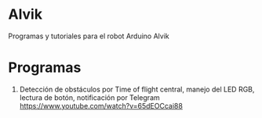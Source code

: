 # Alvik
Programas y tutoriales para el robot Arduino Alvik

# Programas

1. Detección de obstáculos por Time of flight central, manejo del LED RGB, lectura de botón, notificación por Telegram
https://www.youtube.com/watch?v=65dEOCcai88

